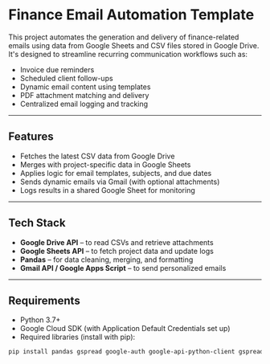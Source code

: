 # Finance Email Automation Template

This project automates the generation and delivery of finance-related emails using data from Google Sheets and CSV files stored in Google Drive. It's designed to streamline recurring communication workflows such as:

- Invoice due reminders  
- Scheduled client follow-ups  
- Dynamic email content using templates  
- PDF attachment matching and delivery  
- Centralized email logging and tracking

---

## Features

- Fetches the latest CSV data from Google Drive
- Merges with project-specific data in Google Sheets
- Applies logic for email templates, subjects, and due dates
- Sends dynamic emails via Gmail (with optional attachments)
- Logs results in a shared Google Sheet for monitoring

---

## Tech Stack

- **Google Drive API** – to read CSVs and retrieve attachments  
- **Google Sheets API** – to fetch project data and update logs  
- **Pandas** – for data cleaning, merging, and formatting  
- **Gmail API / Google Apps Script** – to send personalized emails  

---

## Requirements

- Python 3.7+
- Google Cloud SDK (with Application Default Credentials set up)
- Required libraries (install with pip):

```bash
pip install pandas gspread google-auth google-api-python-client gspread-dataframe
